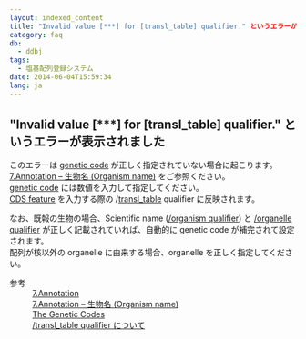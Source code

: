 ```yaml
---
layout: indexed_content
title: "Invalid value [***] for [transl_table] qualifier." というエラーが表示されました
category: faq
db:
  - ddbj
tags: 
  - 塩基配列登録システム
date: 2014-06-04T15:59:34
lang: ja
---
```


## "Invalid value [***] for [transl_table] qualifier." というエラーが表示されました

<p>このエラーは <a href="/ddbj/geneticcode-e.html">genetic code</a> が正しく指定されていない場合に起こります。<br>
  <!-- Nucleotide Sequence Submission System --><a href="/ddbj/websub-help.html#flow-7-4">7.Annotation – 生物名 (Organism name)</a> をご参照ください。<br><a href="/ddbj/geneticcode-e.html">genetic code</a> には数値を入力して指定してください。<br><a href="/ddbj/cds.html">CDS feature</a> を入力する際の /<a href="/ddbj/qualifiers.html#transl_table">transl_table</a> qualifier に反映されます。</p>
<p>なお、既報の生物の場合、Scientific name (<a href="/ddbj/organism.html">/organism qualifier</a>) と <a href="/ddbj/qualifiers.html#organelle">/organelle qualifier</a> が正しく記載されていれば、自動的に genetic code が補完されて設定されます。<br>配列が核以外の organelle に由来する場合、organelle を正しく指定してください。</p>
<dl><dt>参考</dt>
  <dd><a href="/ddbj/websub-help.html#flow-7">7.Annotation</a></dd>
  <dd><a href="/ddbj/websub-help.html#flow-7-4">7.Annotation – 生物名 (Organism name)</a></dd>
  <dd><a href="/ddbj/geneticcode-e.html">The Genetic Codes</a></dd>
  <dd><a href="/ddbj/qualifiers.html#transl_table">/transl_table qualifier について</a></dd>
</dl>